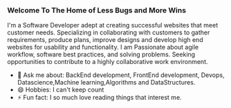 ### Welcome To The Home of Less Bugs and More Wins

I'm a Software Developer adept at creating successful websites that meet customer needs. Specializing in collaborating with
customers to gather requirements, produce plans, improve designs and develop high end websites for usability and functionality. 
I am Passionate about agile workflow, software best practices, and solving problems. Seeking opportunities to contribute to a 
highly collaborative work environment.



- 💬 Ask me about: BackEnd development, FrontEnd development, Devops, Datascience,Machine learning,Algorithms and DataStructures.
- 😄 Hobbies: I can't keep count
- ⚡ Fun fact: I so much love reading things that interest me.
